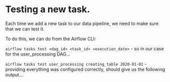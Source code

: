 # Testing a new task.

Each time we add a new task to our data pipeline, we need to make sure that we can test it.

To do this, we can do from the Airflow CLI:

```airflow tasks test <dag_id> <task_id> <execution_date>``` - so in our case for the user_processing DAG...

```airflow tasks test user_processing creating_table 2020-01-01``` - providing everything was configured correctly, should give us the following output...

